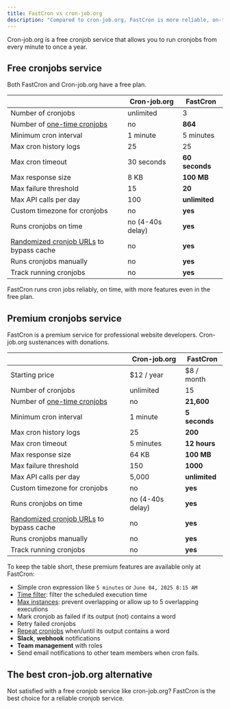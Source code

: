 ```yaml
---
title: FastCron vs cron-job.org
description: "Compared to cron-job.org, FastCron is more reliable, on-time, with more features for your cronjobs."
---
```


Cron-job.org is a free cronjob service that allows you to run cronjobs from every minute to once a year.

## Free cronjobs service

Both FastCron and Cron-job.org have a free plan.

|                                                                    | Cron-job.org     | **FastCron**   |
| ------------------------------------------------------------------ | ---------------- | -------------- |
| Number of cronjobs                                                 | unlimited        | 3              |
| Number of [one-time cronjobs](/guides/one-time-cronjobs)           | no               | **864**        |
| Minimum cron interval                                              | 1 minute         | 5 minutes      |
| Max cron history logs                                              | 25               | 25             |
| Max cron timeout                                                   | 30 seconds       | **60 seconds** |
| Max response size                                                  | 8 KB             | **100 MB**     |
| Max failure threshold                                              | 15               | **20**         |
| Max API calls per day                                              | 100              | **unlimited**  |
| Custom timezone for cronjobs                                       | no               | **yes**        |
| Runs cronjobs on time                                              | no (4-40s delay) | **yes**        |
| [Randomized cronjob URLs](/guides/random-keywords) to bypass cache | no               | **yes**        |
| Runs cronjobs manually                                             | no               | **yes**        |
| Track running cronjobs                                             | no               | **yes**        |

FastCron runs cron jobs reliably, on time, with more features even in the free plan.

## Premium cronjobs service

FastCron is a premium service for professional website developers.
Cron-job.org sustenances with donations.

|                                                                    | Cron-job.org     | **FastCron**  |
| ------------------------------------------------------------------ | ---------------- | ------------- |
| Starting price                                                     | $12 / year       | $8 / month    |
| Number of cronjobs                                                 | unlimited        | 15            |
| Number of [one-time cronjobs](/guides/one-time-cronjobs)           | no               | **21,600**    |
| Minimum cron interval                                              | 1 minute         | **5 seconds** |
| Max cron history logs                                              | 25               | **200**       |
| Max cron timeout                                                   | 5 minutes        | **12 hours**  |
| Max response size                                                  | 64 KB            | **100 MB**    |
| Max failure threshold                                              | 150              | **1000**      |
| Max API calls per day                                              | 5,000            | **unlimited** |
| Custom timezone for cronjobs                                       | no               | **yes**       |
| Runs cronjobs on time                                              | no (4-40s delay) | **yes**       |
| [Randomized cronjob URLs](/guides/random-keywords) to bypass cache | no               | **yes**       |
| Runs cronjobs manually                                             | no               | **yes**       |
| Track running cronjobs                                             | no               | **yes**       |

To keep the table short, these premium features are available only at FastCron:

- Simple cron expression like `5 minutes` or `June 04, 2025 8:15 AM`
- [Time filter](/blog/time-filter): filter the scheduled execution time
- [Max instances](/blog/max-instances): prevent overlapping or allow up to 5 overlapping executions
- Mark cronjob as failed if its output (not) contains a word
- Retry failed cronjobs
- [Repeat cronjobs](/blog/repeat-cronjob) when/until its output contains a word
- **Slack**, **webhook** notifications
- **Team management** with roles
- Send email notifications to other team members when cron fails.

## The best cron-job.org alternative

Not satisfied with a free cronjob service like cron-job.org? FastCron is the best choice for a reliable cronjob service.
